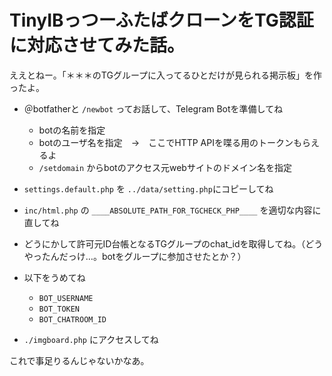 
# TinyIBっつーふたばクローンをTG認証に対応させてみた話。

ええとねー。「＊＊＊のTGグループに入ってるひとだけが見られる掲示板」を作ったよ。

- ＠botfatherと `/newbot` ってお話して、Telegram Botを準備してね
  - botの名前を指定
  - botのユーザ名を指定　→　ここでHTTP APIを喋る用のトークンもらえるよ
  - `/setdomain` からbotのアクセス元webサイトのドメイン名を指定

- `settings.default.php` を `../data/setting.php`にコピーしてね

- `inc/html.php` の `____ABSOLUTE_PATH_FOR_TGCHECK_PHP____` を適切な内容に直してね

- どうにかして許可元ID台帳となるTGグループのchat_idを取得してね。（どうやったんだっけ…。botをグループに参加させたとか？）

- 以下をうめてね
  - `BOT_USERNAME`
  - `BOT_TOKEN`
  - `BOT_CHATROOM_ID`

- `./imgboard.php` にアクセスしてね
 
これで事足りるんじゃないかなあ。
